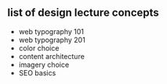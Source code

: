 ## list of design lecture concepts

- web typography 101
- web typography 201
- color choice
- content architecture
- imagery choice
- SEO basics